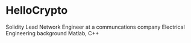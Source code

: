 # HelloCrypto
Solidity
Lead Network Engineer at a communcations company
Electrical Engineering background
Matlab, C++
